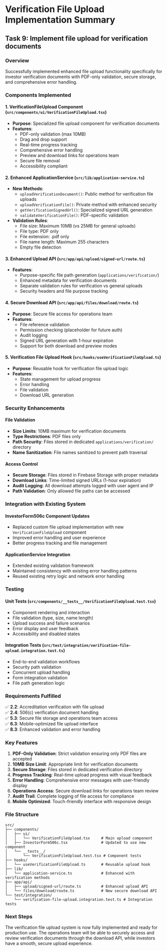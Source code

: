# Verification File Upload Implementation Summary

## Task 9: Implement file upload for verification documents

### Overview
Successfully implemented enhanced file upload functionality specifically for investor verification documents with PDF-only validation, secure storage, and comprehensive error handling.

### Components Implemented

#### 1. VerificationFileUpload Component (`src/components/ui/VerificationFileUpload.tsx`)
- **Purpose**: Specialized file upload component for verification documents
- **Features**:
  - PDF-only validation (max 10MB)
  - Drag and drop support
  - Real-time progress tracking
  - Comprehensive error handling
  - Preview and download links for operations team
  - Secure file removal
  - Accessibility compliant

#### 2. Enhanced ApplicationService (`src/lib/application-service.ts`)
- **New Methods**:
  - `uploadVerificationDocument()`: Public method for verification file uploads
  - `uploadVerificationFile()`: Private method with enhanced security
  - `getVerificationSignedUrl()`: Specialized signed URL generation
  - `validateVerificationFile()`: PDF-specific validation
- **Validation Rules**:
  - File size: Maximum 10MB (vs 25MB for general uploads)
  - File type: PDF only
  - File extension: .pdf only
  - File name length: Maximum 255 characters
  - Empty file detection

#### 3. Enhanced Upload API (`src/app/api/upload/signed-url/route.ts`)
- **Features**:
  - Purpose-specific file path generation (`applications/verification/`)
  - Enhanced metadata for verification documents
  - Separate validation rules for verification vs general uploads
  - Security headers and file purpose tracking

#### 4. Secure Download API (`src/app/api/files/download/route.ts`)
- **Purpose**: Secure file access for operations team
- **Features**:
  - File reference validation
  - Permission checking (placeholder for future auth)
  - Audit logging
  - Signed URL generation with 1-hour expiration
  - Support for both download and preview modes

#### 5. Verification File Upload Hook (`src/hooks/useVerificationFileUpload.ts`)
- **Purpose**: Reusable hook for verification file upload logic
- **Features**:
  - State management for upload progress
  - Error handling
  - File validation
  - Download URL generation

### Security Enhancements

#### File Validation
- **Size Limits**: 10MB maximum for verification documents
- **Type Restrictions**: PDF files only
- **Path Security**: Files stored in dedicated `applications/verification/` directory
- **Name Sanitization**: File names sanitized to prevent path traversal

#### Access Control
- **Secure Storage**: Files stored in Firebase Storage with proper metadata
- **Download Links**: Time-limited signed URLs (1-hour expiration)
- **Audit Logging**: All download attempts logged with user agent and IP
- **Path Validation**: Only allowed file paths can be accessed

### Integration with Existing System

#### InvestorForm506c Component Updates
- Replaced custom file upload implementation with new `VerificationFileUpload` component
- Improved error handling and user experience
- Better progress tracking and file management

#### ApplicationService Integration
- Extended existing validation framework
- Maintained consistency with existing error handling patterns
- Reused existing retry logic and network error handling

### Testing

#### Unit Tests (`src/components/__tests__/VerificationFileUpload.test.tsx`)
- Component rendering and interaction
- File validation (type, size, name length)
- Upload success and failure scenarios
- Error display and user feedback
- Accessibility and disabled states

#### Integration Tests (`src/test/integration/verification-file-upload.integration.test.ts`)
- End-to-end validation workflows
- Security path validation
- Concurrent upload handling
- Form integration validation
- File path generation logic

### Requirements Fulfilled

✅ **2.2**: Accreditation verification with file upload  
✅ **2.4**: 506(c) verification document handling  
✅ **5.3**: Secure file storage and operations team access  
✅ **6.3**: Mobile-optimized file upload interface  
✅ **8.3**: Enhanced validation and error handling  

### Key Features

1. **PDF-Only Validation**: Strict validation ensuring only PDF files are accepted
2. **10MB Size Limit**: Appropriate limit for verification documents
3. **Secure Storage**: Files stored in dedicated verification directory
4. **Progress Tracking**: Real-time upload progress with visual feedback
5. **Error Handling**: Comprehensive error messages with user-friendly display
6. **Operations Access**: Secure download links for operations team review
7. **Audit Trail**: Complete logging of file access for compliance
8. **Mobile Optimized**: Touch-friendly interface with responsive design

### File Structure
```
src/
├── components/
│   ├── ui/
│   │   └── VerificationFileUpload.tsx     # Main upload component
│   ├── InvestorForm506c.tsx               # Updated to use new component
│   └── __tests__/
│       └── VerificationFileUpload.test.tsx # Component tests
├── hooks/
│   └── useVerificationFileUpload.ts       # Reusable upload hook
├── lib/
│   └── application-service.ts             # Enhanced with verification methods
├── app/api/
│   ├── upload/signed-url/route.ts         # Enhanced upload API
│   └── files/download/route.ts            # New secure download API
└── test/integration/
    └── verification-file-upload.integration.test.ts # Integration tests
```

### Next Steps
The verification file upload system is now fully implemented and ready for production use. The operations team will be able to securely access and review verification documents through the download API, while investors have a smooth, secure upload experience.